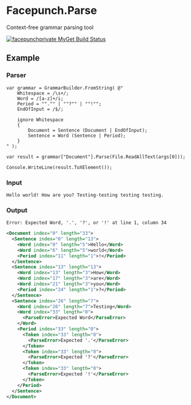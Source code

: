 # Facepunch.Parse
Context-free grammar parsing tool

[![facepunchprivate MyGet Build Status](https://www.myget.org/BuildSource/Badge/facepunchprivate?identifier=9dfcc07e-1ef6-45ad-b503-efaf91a3dda3)](https://www.myget.org/)

## Example
### Parser

```
var grammar = GrammarBuilder.FromString( @"
    Whitespace = /\s+/;
    Word = /[a-z]+/i;
    Period = ""."" | ""?"" | ""!"";
    EndOfInput = /$/;

    ignore Whitespace
    {
        Document = Sentence (Document | EndOfInput);
        Sentence = Word (Sentence | Period);
    }
" );

var result = grammar["Document"].Parse(File.ReadAllText(args[0]));

Console.WriteLine(result.ToXElement());
```

### Input

```
Hello world! How are you? Testing-testing testing testing.
```

### Output

```
Error: Expected Word, '.', '?', or '!' at line 1, column 34
```

```xml
<Document index="0" length="33">
  <Sentence index="0" length="13">
    <Word index="0" length="5">Hello</Word>
    <Word index="6" length="5">world</Word>
    <Period index="11" length="1">!</Period>
  </Sentence>
  <Sentence index="13" length="13">
    <Word index="13" length="3">How</Word>
    <Word index="17" length="3">are</Word>
    <Word index="21" length="3">you</Word>
    <Period index="24" length="1">?</Period>
  </Sentence>
  <Sentence index="26" length="7">
    <Word index="26" length="7">Testing</Word>
    <Word index="33" length="0">
      <ParseError>Expected Word</ParseError>
    </Word>
    <Period index="33" length="0">
      <Token index="33" length="0">
        <ParseError>Expected '.'</ParseError>
      </Token>
      <Token index="33" length="0">
        <ParseError>Expected '?'</ParseError>
      </Token>
      <Token index="33" length="0">
        <ParseError>Expected '!'</ParseError>
      </Token>
    </Period>
  </Sentence>
</Document>
```
